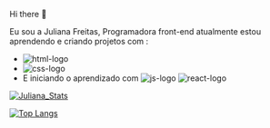 Hi there 👋

Eu sou a Juliana Freitas, Programadora front-end atualmente estou aprendendo e criando projetos com :
- <img src="https://img.shields.io/badge/HTML5-E34F26?style=for-the-badge&logo=html5&logoColor=w" alt="html-logo"/>
- <img src="https://img.shields.io/badge/CSS3-1572B6?style=for-the-badge&logo=css3&logoColor=white" alt="css-logo"/> 
- E iniciando o aprendizado com <img src="https://img.shields.io/badge/JavaScript-F7DF1E?style=for-the-badge&logo=javascript&logoColor=black" alt="js-logo"> <img src="https://img.shields.io/badge/React-20232A?style=for-the-badge&logo=react&logoColor=61DAFB" alt="react-logo">

[![Juliana_Stats](https://github-readme-stats.vercel.app/api?username=JuFreitas95)](https://github.com/anuraghazra/github-readme-stats)

[![Top Langs](https://github-readme-stats.vercel.app/api/top-langs/?username=JuFreitas95)](https://github.com/anuraghazra/github-readme-stats)


